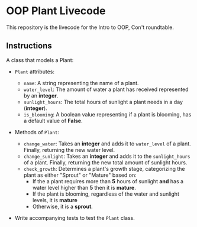 # OOP Plant Livecode
This repository is the livecode for the Intro to OOP, Con't roundtable. 

## Instructions
A class that models a Plant:

- `Plant` attributes: 
  - `name`: A string representing the name of a plant.
  - `water_level`: The amount of water a plant has received represented by an **integer**.
  - `sunlight_hours`: The total hours of sunlight a plant needs in a day (**integer**).
  - `is_blooming`: A boolean value representing if a plant is blooming, has a default value of **False**.

- Methods of `Plant`:
  - `change_water`: Takes an **integer** and adds it to `water_level` of a plant. Finally, returning the new water level.
  - `change_sunlight`: Takes an **integer** and adds it to the `sunlight_hours` of a plant. Finally, returning the new total amount of sunlight hours.
  - `check_growth`: Determines a plant's growth stage, categorizing the plant as either "Sprout" or "Mature" based on: 
    - If the a plant requires more than **5** hours of sunlight **and** has a water level higher than **5** then it is **mature**.
    - If the plant is blooming, regardless of the water and sunlight levels, it is **mature**
    - Otherwise, it is a **sprout**. 

- Write accompanying tests to test the `Plant` class.
